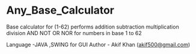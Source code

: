 Any_Base_Calculator
===================

Base calculator for (1-62) performs addition subtraction multiplication division AND NOT OR NOR for numbers in base 1 to 62

Language -JAVA ,SWING for GUI
Author - Akif Khan (akif500@gmail.com)
